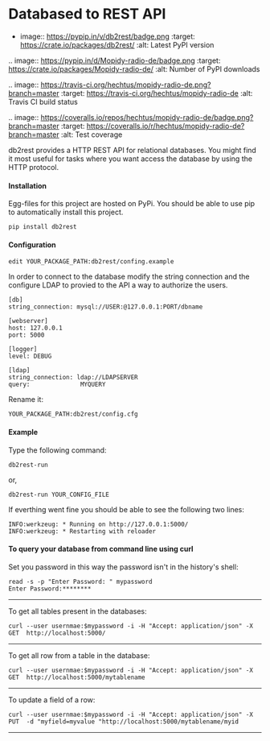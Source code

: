 Databased to REST API
=====================

- image:: https://pypip.in/v/db2rest/badge.png
    :target: https://crate.io/packages/db2rest/
    :alt: Latest PyPI version

.. image:: https://pypip.in/d/Mopidy-radio-de/badge.png
    :target: https://crate.io/packages/Mopidy-radio-de/
    :alt: Number of PyPI downloads

.. image:: https://travis-ci.org/hechtus/mopidy-radio-de.png?branch=master
    :target: https://travis-ci.org/hechtus/mopidy-radio-de
    :alt: Travis CI build status

.. image:: https://coveralls.io/repos/hechtus/mopidy-radio-de/badge.png?branch=master
   :target: https://coveralls.io/r/hechtus/mopidy-radio-de?branch=master
   :alt: Test coverage



db2rest provides a HTTP REST API for relational databases. You might find
it most useful for tasks where you want access the database by using the HTTP
protocol.


#### Installation
Egg-files for this project are hosted on PyPi. You should be able to use pip to automatically install this project.	
	
	pip install db2rest
	
	
#### Configuration
	
	edit YOUR_PACKAGE_PATH:db2rest/confing.example
	
In order to connect to the database modify the string connection and the configure LDAP to provied to the API a way to authorize the users.   
	
	[db]
	string_connection: mysql://USER:@127.0.0.1:PORT/dbname

	[webserver]
	host: 127.0.0.1
	port: 5000

	[logger]
	level: DEBUG

	[ldap]
	string_connection: ldap://LDAPSERVER
	query:				MYQUERY

Rename it:
	
	YOUR_PACKAGE_PATH:db2rest/config.cfg
	
#### Example

Type the following command:

	db2rest-run
or,

	db2rest-run YOUR_CONFIG_FILE 
	
	
If everthing went fine you should be able to see the following two lines:

	INFO:werkzeug: * Running on http://127.0.0.1:5000/
	INFO:werkzeug: * Restarting with reloader

	

#### To query your database from command line using curl
Set you password in this way the password isn't in the history's shell:
	
	read -s -p "Enter Password: " mypassword
	Enter Password:********
	
***

To get all tables present in the databases:
	
			
	curl --user usernmae:$mypassword -i -H "Accept: application/json" -X GET  http://localhost:5000/  
	
	
***

To get all row from a table in the database:
	
	curl --user usernmae:$mypassword -i -H "Accept: application/json" -X GET  http://localhost:5000/mytablename 
	
	
***

To update a field of a row:
		
	curl --user usernmae:$mypassword -i -H "Accept: application/json" -X PUT  -d "myfield=myvalue "http://localhost:5000/mytablename/myid 
	
***	
		
	
	
